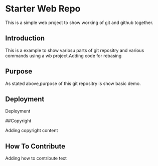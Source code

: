 # Starter Web Repo

This is a simple web project to show working of git and github together.

## Introduction

This is a example to show variosu parts of git repositry and various commands using a wb project.Adding code for rebasing

## Purpose

As stated above,purpose of this git repositry is show basic demo.

## Deployment

Deployment

##Copyright

Adding copyright content

## How To Contribute

Adding how to contribute text